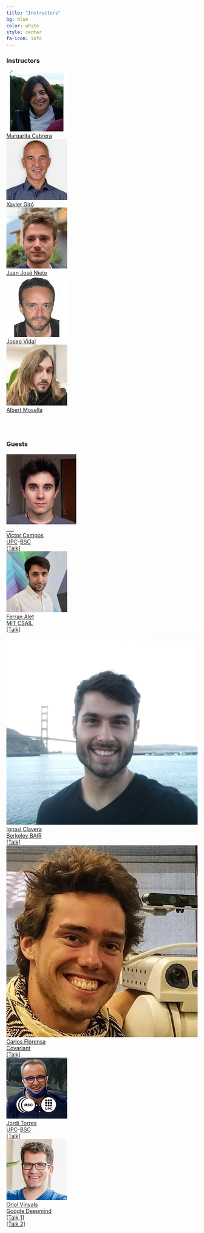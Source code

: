 ```yaml
---
title: "Instructors"
bg: blue
color: white
style: center
fa-icon: info
---
```


### Instructors 

<div class="author">
    <a href="https://spcom.upc.edu/en/people/margarita-cabrera-bean" target="_blank">
      <div class="authorphoto"><img src="img/instructors/MargaCabrera-160x160.jpg"></div>
      <div>Margarita Cabrera</div>
    </a>
</div>



<div class="author">
    <a href="https://imatge.upc.edu/web/people/xavier-giro" target="_blank">
      <div class="authorphoto"><img src="img/instructors/XaviGiro-160x160.jpg"></div>
      <div>Xavier Giró</div>
    </a>
</div>

<div class="author">
    <a href="https://www.linkedin.com/in/juan-jose-nieto-salas/" target="_blank">
      <div class="authorphoto"><img src="img/instructors/JuanjoNieto-160x160.jpg"></div>
      <div>Juan José Nieto</div>
    </a>
</div>

<div class="author">
<a href="https://spcom.upc.edu/en/people/jose-vidal-manzano" target="_blank">
   <div class="authorphoto"><img src="img/instructors/JosepVidal-160x160.jpg"></div>
   <div>Josep Vidal</div>
</a>
</div>
<div class="author">
    <a href="https://www.albertmosellamontoro.com/" target="_blank">
      <div class="authorphoto"><img src="img/instructors/AlbertMosella-160x160.jpg"></div>
      <div>Albert Mosella</div>
    </a>
</div>

<br><br>

### Guests 

<div class="author">
    <a href="https://www.linkedin.com/in/victor-campos-camunez/" target="_blank">
      <div class="authorphoto"><img src="img/instructors/VictorCampos-160x160.jpg"></div>
      <div>Víctor Campos</div>
      <div><a href="https://www.upc.edu/">UPC</a>-<a href="https://bsc.es/">BSC</a></div>
        <div><a href="https://youtu.be/rZRNHJ_15Bo">[Talk]</a></div>
    </a>
</div>

<div class="author">
    <a href="https://alet-etal.com" target="_blank">
      <div class="authorphoto"><img src="img/guests/FerranAlet-160x160.jpg"></div>
      <div>Ferran Alet</div>
      <div><a href="https://www.csail.mit.edu/">MIT CSAIL</a></div>
      <div><a href="https://youtu.be/s4NxGoK3Fzs">[Talk]</a></div>   
    </a>
</div>
<div class="author">
    <a href="https://iclavera.github.io/" target="_blank">
      <div class="authorphoto"><img src="img/guests/IgnasiClavera-160x160.jpg"></div>
      <div>Ignasi Clavera</div>
      <div><a href="https://bair.berkeley.edu/">Berkeley BAIR</a></div>
        <div><a href="https://youtu.be/AHgkmzdmvZE">[Talk]</a></div>          
    </a>
</div>
<div class="author">
    <a href="https://sites.google.com/view/carlosflorensa" target="_blank">
      <div class="authorphoto"><img src="img/guests/CarlosFlorensa-160x160.jpg"></div>
      <div>Carlos Florensa</div>
      <div><a href="https://covariant.ai/">Covariant</a></div>
      <div><a href="https://youtu.be/47vzPmOLdps">[Talk]</a></div>
    </a>
</div>
<div class="author">
    <a href="https://torres.ai/" target="_blank">
      <div class="authorphoto"><img src="img/instructors/JordiTorres-160x160.jpg"></div>
      <div>Jordi Torres</div>
      <div><a href="https://www.upc.edu/">UPC</a>-<a href="https://bsc.es/">BSC</a></div>
      <div><a href="https://youtu.be/h9VOi39MtKc">[Talk]</a></div>        
    </a>
</div>
<div class="author">
      <div class="authorphoto"><img src="img/guests/OriolVinyals-160x160.jpg"></div>
      <div><a href="https://research.google.com/pubs/OriolVinyals.html" target="_blank">Oriol Vinyals</a></div>
      <div><a href="https://deepmind.com/">Google Deepmind</a></div>
      <div><a href="https://youtu.be/IjZLZSZxvIs">[Talk 1]</a></div>
      <div><a href="https://youtu.be/2qyUFBSHYIc">[Talk 2]</a></div>
</div>
